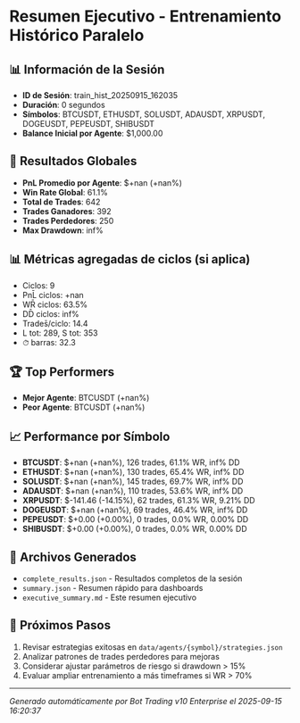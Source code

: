 # Resumen Ejecutivo - Entrenamiento Histórico Paralelo

## 📊 Información de la Sesión
- **ID de Sesión**: train_hist_20250915_162035
- **Duración**: 0 segundos
- **Símbolos**: BTCUSDT, ETHUSDT, SOLUSDT, ADAUSDT, XRPUSDT, DOGEUSDT, PEPEUSDT, SHIBUSDT
- **Balance Inicial por Agente**: $1,000.00

## 🎯 Resultados Globales
- **PnL Promedio por Agente**: $+nan (+nan%)
- **Win Rate Global**: 61.1%
- **Total de Trades**: 642
- **Trades Ganadores**: 392
- **Trades Perdedores**: 250
- **Max Drawdown**: inf%

## 📊 Métricas agregadas de ciclos (si aplica)
- Ciclos: 9
- PnL̄ ciclos: +nan
- WR̄ ciclos: 63.5%
- DD̄ ciclos: inf%
- Trades̄/ciclo: 14.4
- L tot: 289, S tot: 353
- ⏱̄ barras: 32.3


## 🏆 Top Performers
- **Mejor Agente**: BTCUSDT (+nan%)
- **Peor Agente**: BTCUSDT (+nan%)

## 📈 Performance por Símbolo
- **BTCUSDT**: $+nan (+nan%), 126 trades, 61.1% WR, inf% DD
- **ETHUSDT**: $+nan (+nan%), 130 trades, 65.4% WR, inf% DD
- **SOLUSDT**: $+nan (+nan%), 145 trades, 69.7% WR, inf% DD
- **ADAUSDT**: $+nan (+nan%), 110 trades, 53.6% WR, inf% DD
- **XRPUSDT**: $-141.46 (-14.15%), 62 trades, 61.3% WR, 9.21% DD
- **DOGEUSDT**: $+nan (+nan%), 69 trades, 46.4% WR, inf% DD
- **PEPEUSDT**: $+0.00 (+0.00%), 0 trades, 0.0% WR, 0.00% DD
- **SHIBUSDT**: $+0.00 (+0.00%), 0 trades, 0.0% WR, 0.00% DD

## 📁 Archivos Generados
- `complete_results.json` - Resultados completos de la sesión
- `summary.json` - Resumen rápido para dashboards
- `executive_summary.md` - Este resumen ejecutivo

## 🎯 Próximos Pasos
1. Revisar estrategias exitosas en `data/agents/{symbol}/strategies.json`
2. Analizar patrones de trades perdedores para mejoras
3. Considerar ajustar parámetros de riesgo si drawdown > 15%
4. Evaluar ampliar entrenamiento a más timeframes si WR > 70%

---
*Generado automáticamente por Bot Trading v10 Enterprise el 2025-09-15 16:20:37*
